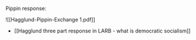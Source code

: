 Pippin response:

![[Hagglund-Pippin-Exchange 1.pdf]]


- [[Hagglund three part response in LARB - what is democratic socialism]]